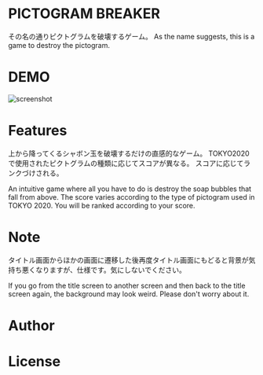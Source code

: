 # PICTOGRAM BREAKER
 
その名の通りピクトグラムを破壊するゲーム。
As the name suggests, this is a game to destroy the pictogram.
 
# DEMO
 ![screenshot](https://user-images.githubusercontent.com/69044593/131947663-3b12727a-83bb-475b-8bb1-8fc8330da762.png)


 
# Features
 
上から降ってくるシャボン玉を破壊するだけの直感的なゲーム。
TOKYO2020で使用されたピクトグラムの種類に応じてスコアが異なる。
スコアに応じてランクづけされる。
 
An intuitive game where all you have to do is destroy the soap bubbles that fall from above.
The score varies according to the type of pictogram used in TOKYO 2020.
You will be ranked according to your score.

# Note
 
タイトル画面からほかの画面に遷移した後再度タイトル画面にもどると背景が気持ち悪くなりますが、仕様です。気にしないでください。
 
If you go from the title screen to another screen and then back to the title screen again, the background may look weird. Please don't worry about it.

# Author
 
# License
